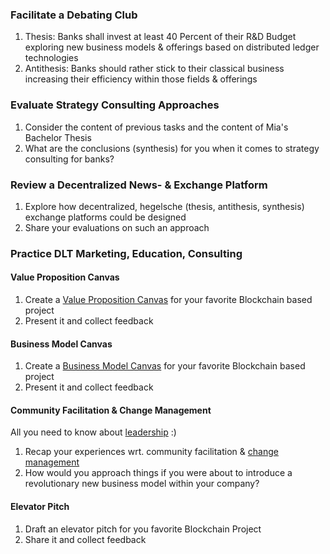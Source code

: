### Facilitate a Debating Club 
1. Thesis: Banks shall invest at least 40 Percent of their R&D Budget exploring new business models & offerings based on distributed ledger technologies  
2. Antithesis: Banks should rather stick to their classical business increasing their efficiency within those fields & offerings

### Evaluate Strategy Consulting Approaches
1. Consider the content of previous tasks and the content of Mia's Bachelor Thesis  
2. What are the conclusions (synthesis) for you when it comes to strategy consulting for banks? 

### Review a Decentralized News- & Exchange Platform
1. Explore how decentralized, hegelsche (thesis, antithesis, synthesis) exchange platforms could be designed  
2. Share your evaluations on such an approach 

### Practice DLT Marketing, Education, Consulting
#### Value Proposition Canvas
1. Create a [Value Proposition Canvas](https://youtu.be/ReM1uqmVfP0) for your favorite Blockchain based project  
2. Present it and collect feedback   

#### Business Model Canvas
1. Create a [Business Model Canvas](https://youtu.be/QoAOzMTLP5s) for your favorite Blockchain based project   
2. Present it and collect feedback    

#### Community Facilitation & Change Management   
All you need to know about [leadership](https://www.youtube.com/watch?v=fW8amMCVAJQ) :)  
1. Recap your experiences wrt. community facilitation & [change management](https://www.amazon.com/Fearless-Change-Patterns-Introducing-paperback/dp/0134395255)  
2. How would you approach things if you were about to introduce a revolutionary new business model within your company?   

#### Elevator Pitch  
1. Draft an elevator pitch for you favorite Blockchain Project   
2. Share it and collect feedback  





